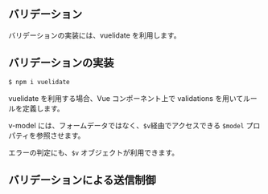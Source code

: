 ## バリデーション

バリデーションの実装には、vuelidate を利用します。

## バリデーションの実装

```bash
$ npm i vuelidate
```

vuelidate を利用する場合、Vue コンポーネント上で 
validations を用いてルールを定義します。


v-model には、フォームデータではなく、`$v`経由でアクセスできる `$model` プロパティを参照させます。

エラーの判定にも、`$v` オブジェクトが利用できます。

## バリデーションによる送信制御

